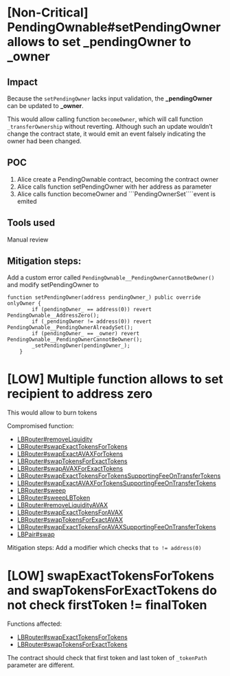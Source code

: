 # \[Non-Critical\] PendingOwnable#setPendingOwner allows to set _pendingOwner to _owner

## Impact
Because the ```setPendingOwner``` lacks input validation, the **_pendingOwner** can be updated to **_owner**.

This would allow calling function ```becomeOwner```, which will call function ```_transferOwnership``` without reverting. Although such an update wouldn’t change the contract state, it would emit an event falsely indicating the owner had been changed.

## POC
1. Alice create a PendingOwnable contract, becoming the contract owner
1. Alice calls function setPendingOwner with her address as parameter
1. Alice calls function becomeOwner and ```PendingOwnerSet````event is emited


## Tools used
Manual review

## Mitigation steps:
Add a custom error called ```PendingOwnable__PendingOwnerCannotBeOwner()``` and modify setPendingOwner to
```solidity
function setPendingOwner(address pendingOwner_) public override onlyOwner {
        if (pendingOwner_ == address(0)) revert PendingOwnable__AddressZero();
        if (_pendingOwner != address(0)) revert PendingOwnable__PendingOwnerAlreadySet();
        if (pendingOwner_ == _owner) revert PendingOwnable__PendingOwnerCannotBeOwner();
        _setPendingOwner(pendingOwner_);
    }
```

# \[LOW\] Multiple function allows to set recipient to address zero
This would allow to burn tokens

Compromised function:
* [LBRouter#removeLiquidity](https://github.com/code-423n4/2022-10-traderjoe/blob/79f25d48b907f9d0379dd803fc2abc9c5f57db93/src/LBRouter.sol#L274)
* [LBRouter#swapExactTokensForTokens](https://github.com/code-423n4/2022-10-traderjoe/blob/79f25d48b907f9d0379dd803fc2abc9c5f57db93/src/LBRouter.sol#L352)
* [LBRouter#swapExactAVAXForTokens](https://github.com/code-423n4/2022-10-traderjoe/blob/79f25d48b907f9d0379dd803fc2abc9c5f57db93/src/LBRouter.sol#L407)
* [LBRouter#swapTokensForExactTokens](https://github.com/code-423n4/2022-10-traderjoe/blob/79f25d48b907f9d0379dd803fc2abc9c5f57db93/src/LBRouter.sol#L431)
* [LBRouter#swapAVAXForExactTokens](https://github.com/code-423n4/2022-10-traderjoe/blob/79f25d48b907f9d0379dd803fc2abc9c5f57db93/src/LBRouter.sol#L493)
* [LBRouter#swapExactTokensForTokensSupportingFeeOnTransferTokens](https://github.com/code-423n4/2022-10-traderjoe/blob/79f25d48b907f9d0379dd803fc2abc9c5f57db93/src/LBRouter.sol#L531)
* [LBRouter#swapExactAVAXForTokensSupportingFeeOnTransferTokens](https://github.com/code-423n4/2022-10-traderjoe/blob/79f25d48b907f9d0379dd803fc2abc9c5f57db93/src/LBRouter.sol#L594)
* [LBRouter#sweep](https://github.com/code-423n4/2022-10-traderjoe/blob/79f25d48b907f9d0379dd803fc2abc9c5f57db93/src/LBRouter.sol#L622)
* [LBRouter#sweepLBToken](https://github.com/code-423n4/2022-10-traderjoe/blob/79f25d48b907f9d0379dd803fc2abc9c5f57db93/src/LBRouter.sol#L642)
* [LBRouter#removeLiquidityAVAX](https://github.com/code-423n4/2022-10-traderjoe/blob/79f25d48b907f9d0379dd803fc2abc9c5f57db93/src/LBRouter.sol#L308)
* [LBRouter#swapExactTokensForAVAX](https://github.com/code-423n4/2022-10-traderjoe/blob/79f25d48b907f9d0379dd803fc2abc9c5f57db93/src/LBRouter.sol#L377)
* [LBRouter#swapTokensForExactAVAX](https://github.com/code-423n4/2022-10-traderjoe/blob/79f25d48b907f9d0379dd803fc2abc9c5f57db93/src/LBRouter.sol#L459)
* [LBRouter#swapExactTokensForAVAXSupportingFeeOnTransferTokens](https://github.com/code-423n4/2022-10-traderjoe/blob/79f25d48b907f9d0379dd803fc2abc9c5f57db93/src/LBRouter.sol#L561)
* [LBPair#swap](https://github.com/code-423n4/2022-10-traderjoe/blob/79f25d48b907f9d0379dd803fc2abc9c5f57db93/src/LBPair.sol#L304)

Mitigation steps:
Add a modifier which checks that ```to != address(0)```

# \[LOW\] swapExactTokensForTokens and swapTokensForExactTokens do not check firstToken != finalToken
Functions affected:
* [LBRouter#swapExactTokensForTokens](https://github.com/code-423n4/2022-10-traderjoe/blob/79f25d48b907f9d0379dd803fc2abc9c5f57db93/src/LBRouter.sol#L352-L359)
* [LBRouter#swapTokensForExactTokens](https://github.com/code-423n4/2022-10-traderjoe/blob/79f25d48b907f9d0379dd803fc2abc9c5f57db93/src/LBRouter.sol#L431)

The contract should check that first token and last token of ```_tokenPath``` parameter are different.